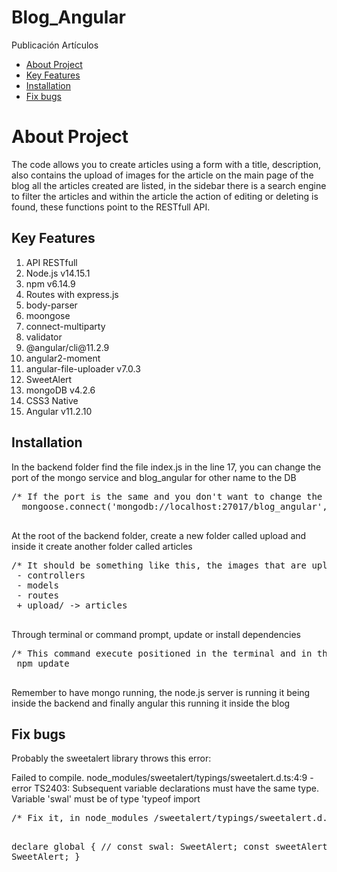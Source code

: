 # Blog_Angular
Publicación Artículos
<ul>
  <li>
    <a href="#aboutProject">About Project</a>
  </li>
  <li>
    <a href="#keyFeat">Key Features</a>
  </li>
  <li>
    <a href="#install">Installation</a>
  </li>
  <li>
    <a href="#fixBug">Fix bugs</a>
  </li>
</ul>
<div id="aboutProject">
  <h1>About Project</h1>
  <article class="text-justify">
    <p>The code allows you to create articles using a form with a title, description, also contains the upload of images for the article on the main page of the blog all the            articles created are listed, in the sidebar there is a search engine to filter the articles and within the article the action of editing or deleting is found, these functions point to the RESTfull API.
    </p>
  </article>
</div>
<div id="keyFeat">
  <h2>Key Features</h2>
  <article class="text-justify">
    <ol>
      <li>API RESTfull</li>
      <li>Node.js v14.15.1</li>
      <li>npm v6.14.9</li>
      <li>Routes with express.js</li>
      <li>body-parser</li>
      <li>moongose</li>
      <li>connect-multiparty</li>
      <li>validator</li>
      <li>@angular/cli@11.2.9</li>
      <li>angular2-moment</li>
      <li>angular-file-uploader v7.0.3</li>
      <li>SweetAlert</li>
      <li>mongoDB v4.2.6</li>
      <li>CSS3 Native</li>
      <li>Angular v11.2.10</li>
    </ol>
  </article>
</div>
<div id="install">
  <h2>Installation</h2>
  <article class="text-justify">
    <div>
      <p>In the backend folder find the file index.js in the line 17, you can change the port of the mongo service and blog_angular for other name to the DB</p>
      <pre>/* If the port is the same and you don't want to change the name of the base, leave it like that */
  mongoose.connect('mongodb://localhost:27017/blog_angular', {useNewUrlParser:true, useUnifiedTopology: true})
      </pre>
    </div>
    <div>
      <p>At the root of the backend folder, create a new folder called upload and inside it create another folder called articles</p>
      <pre>/* It should be something like this, the images that are uploaded are saved there */
 - controllers
 - models
 - routes
 + upload/ -> articles
      </pre>
    </div>
    <div>
      <p>Through terminal or command prompt, update or install dependencies</p>
      <pre>/* This command execute positioned in the terminal and in the backend folder and then in blog */
 npm update
      </pre>
    </div>
    <div>
      <p>Remember to have mongo running, the node.js server is running it being inside the backend and finally angular this running it inside the blog</p>
    </div>
  </article>
</div>
<div id="fixBug">
  <h2>Fix bugs</h2>
  Probably the sweetalert library throws this error:
  <p>Failed to compile.
    node_modules/sweetalert/typings/sweetalert.d.ts:4:9 - error TS2403: Subsequent variable declarations must have the same type.  Variable 'swal' must be of type 'typeof import</p>
<pre>
/* Fix it, in node_modules /sweetalert/typings/sweetalert.d.ts open the file and comment the constant swal. It should look like the code below this in the blog folder */

declare global {
     // const swal: SweetAlert;
     const sweetAlert: SweetAlert;
}
</pre>
</div>








